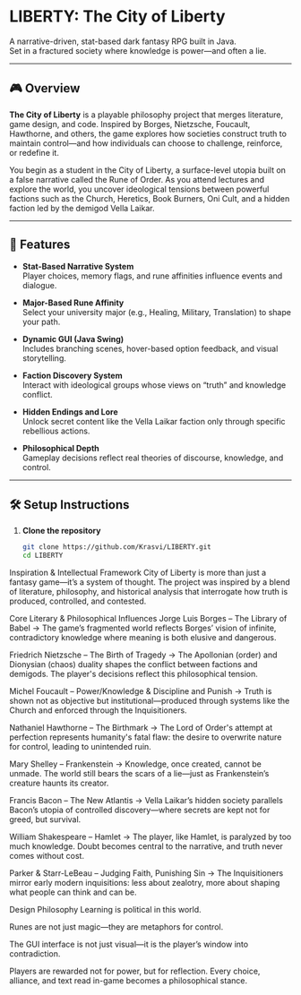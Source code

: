 # LIBERTY: The City of Liberty

A narrative-driven, stat-based dark fantasy RPG built in Java.  
Set in a fractured society where knowledge is power—and often a lie.

---

## 🎮 Overview

**The City of Liberty** is a playable philosophy project that merges literature, game design, and code. Inspired by Borges, Nietzsche, Foucault, Hawthorne, and others, the game explores how societies construct truth to maintain control—and how individuals can choose to challenge, reinforce, or redefine it.

You begin as a student in the City of Liberty, a surface-level utopia built on a false narrative called the Rune of Order. As you attend lectures and explore the world, you uncover ideological tensions between powerful factions such as the Church, Heretics, Book Burners, Oni Cult, and a hidden faction led by the demigod Vella Laikar.

---

## 🧠 Features

- **Stat-Based Narrative System**  
  Player choices, memory flags, and rune affinities influence events and dialogue.

- **Major-Based Rune Affinity**  
  Select your university major (e.g., Healing, Military, Translation) to shape your path.

- **Dynamic GUI (Java Swing)**  
  Includes branching scenes, hover-based option feedback, and visual storytelling.

- **Faction Discovery System**  
  Interact with ideological groups whose views on “truth” and knowledge conflict.

- **Hidden Endings and Lore**  
  Unlock secret content like the Vella Laikar faction only through specific rebellious actions.

- **Philosophical Depth**  
  Gameplay decisions reflect real theories of discourse, knowledge, and control.

---

## 🛠️ Setup Instructions

1. **Clone the repository**  
   ```bash
   git clone https://github.com/Krasvi/LIBERTY.git
   cd LIBERTY
 Inspiration & Intellectual Framework
City of Liberty is more than just a fantasy game—it’s a system of thought. The project was inspired by a blend of literature, philosophy, and historical analysis that interrogate how truth is produced, controlled, and contested.

Core Literary & Philosophical Influences
Jorge Luis Borges – The Library of Babel
→ The game’s fragmented world reflects Borges’ vision of infinite, contradictory knowledge where meaning is both elusive and dangerous.

Friedrich Nietzsche – The Birth of Tragedy
→ The Apollonian (order) and Dionysian (chaos) duality shapes the conflict between factions and demigods. The player's decisions reflect this philosophical tension.

Michel Foucault – Power/Knowledge & Discipline and Punish
→ Truth is shown not as objective but institutional—produced through systems like the Church and enforced through the Inquisitioners.

Nathaniel Hawthorne – The Birthmark
→ The Lord of Order's attempt at perfection represents humanity's fatal flaw: the desire to overwrite nature for control, leading to unintended ruin.

Mary Shelley – Frankenstein
→ Knowledge, once created, cannot be unmade. The world still bears the scars of a lie—just as Frankenstein’s creature haunts its creator.

Francis Bacon – The New Atlantis
→ Vella Laikar’s hidden society parallels Bacon’s utopia of controlled discovery—where secrets are kept not for greed, but survival.

William Shakespeare – Hamlet
→ The player, like Hamlet, is paralyzed by too much knowledge. Doubt becomes central to the narrative, and truth never comes without cost.

Parker & Starr-LeBeau – Judging Faith, Punishing Sin
→ The Inquisitioners mirror early modern inquisitions: less about zealotry, more about shaping what people can think and can be.

Design Philosophy
Learning is political in this world.

Runes are not just magic—they are metaphors for control.

The GUI interface is not just visual—it is the player’s window into contradiction.

Players are rewarded not for power, but for reflection. Every choice, alliance, and text read in-game becomes a philosophical stance.

